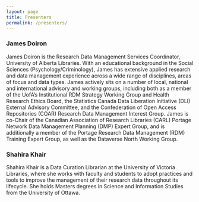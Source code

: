 ```yaml
---
layout: page
title: Presenters
permalink: /presenters/
---
```


### James Doiron
James Doiron is the Research Data Management Services Coordinator, University of Alberta Libraries. With an educational background in the Social Sciences (Psychology/Criminology), James has extensive applied research and data management experience across a wide range of disciplines, areas of focus and data types. James actively sits on a number of local, national and international advisory and working groups, including both as a member of the UofA’s Institutional RDM Strategy Working Group and Health Research Ethics Board, the Statistics Canada Data Liberation Initiative (DLI) External Advisory Committee, and the Confederation of Open Access Repositories (COAR) Research Data Management Interest Group. James is co-Chair of the Canadian Association of Research Libraries (CARL) Portage Network Data Management Planning (DMP) Expert Group, and is additionally a member of the Portage Research Data Management (RDM) Training Expert Group, as well as the Dataverse North Working Group.   

### Shahira Khair
Shahira Khair is a Data Curation Librarian at the University of Victoria Libraries, where she works with faculty and students to adopt practices and tools to improve the management of their research data throughout its lifecycle. She holds Masters degrees in Science and Information Studies from the University of Ottawa.

